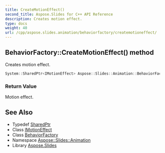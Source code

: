 ```yaml
---
title: CreateMotionEffect()
second_title: Aspose.Slides for C++ API Reference
description: Creates motion effect.
type: docs
weight: 40
url: /cpp/aspose.slides.animation/behaviorfactory/createmotioneffect/
---
```

## BehaviorFactory::CreateMotionEffect() method


Creates motion effect.

```cpp
System::SharedPtr<IMotionEffect> Aspose::Slides::Animation::BehaviorFactory::CreateMotionEffect() override
```


### Return Value

Motion effect.

## See Also

* Typedef [SharedPtr](../../system/sharedptr/)
* Class [IMotionEffect](../imotioneffect/)
* Class [BehaviorFactory](./)
* Namespace [Aspose::Slides::Animation](../)
* Library [Aspose.Slides](../../)